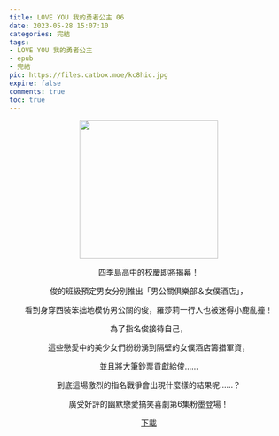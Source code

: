 ```yaml
---
title: LOVE YOU 我的勇者公主 06
date: 2023-05-28 15:07:10
categories: 完結
tags:
- LOVE YOU 我的勇者公主
- epub
- 完結
pic: https://files.catbox.moe/kc8hic.jpg
expire: false
comments: true
toc: true
---
```


<div style="text-align:center" class="kratos-post-content">

<img width="250px" src="https://files.catbox.moe/kc8hic.jpg">

<p>
四季島高中的校慶即將揭幕！

俊的班級預定男女分別推出「男公關俱樂部＆女僕酒店」，

看到身穿西裝笨拙地模仿男公關的俊，羅莎莉一行人也被迷得小鹿亂撞！

為了指名俊接待自己，

這些戀愛中的美少女們紛紛湧到隔壁的女僕酒店籌措軍資，

並且將大筆鈔票貢獻給俊……

到底這場激烈的指名戰爭會出現什麼樣的結果呢……？

廣受好評的幽默戀愛搞笑喜劇第6集粉墨登場！
</p>

<p>
<a href="https://epubdatabase.azurewebsites.net/EBOOKS/EPUB/完結/LOVE YOU 我的勇者公主/LOVE YOU 我的勇者公主 6.epub?download=1">下載</a>
</p>

</div>